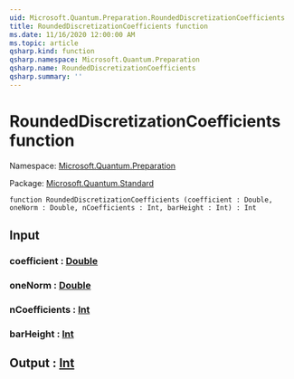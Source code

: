 ```yaml
---
uid: Microsoft.Quantum.Preparation.RoundedDiscretizationCoefficients
title: RoundedDiscretizationCoefficients function
ms.date: 11/16/2020 12:00:00 AM
ms.topic: article
qsharp.kind: function
qsharp.namespace: Microsoft.Quantum.Preparation
qsharp.name: RoundedDiscretizationCoefficients
qsharp.summary: ''
---
```


# RoundedDiscretizationCoefficients function

Namespace: [Microsoft.Quantum.Preparation](xref:Microsoft.Quantum.Preparation)

Package: [Microsoft.Quantum.Standard](https://nuget.org/packages/Microsoft.Quantum.Standard)




```qsharp
function RoundedDiscretizationCoefficients (coefficient : Double, oneNorm : Double, nCoefficients : Int, barHeight : Int) : Int
```


## Input

### coefficient : [Double](xref:microsoft.quantum.lang-ref.double)




### oneNorm : [Double](xref:microsoft.quantum.lang-ref.double)




### nCoefficients : [Int](xref:microsoft.quantum.lang-ref.int)




### barHeight : [Int](xref:microsoft.quantum.lang-ref.int)





## Output : [Int](xref:microsoft.quantum.lang-ref.int)

